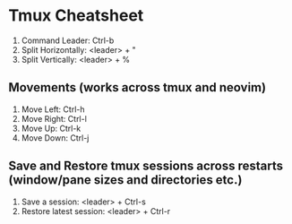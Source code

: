 # Tmux Cheatsheet

1. Command Leader: Ctrl-b
2. Split Horizontally: \<leader\> + "
3. Split Vertically: \<leader\> + %

## Movements (works across tmux and neovim)

1. Move Left: Ctrl-h
2. Move Right: Ctrl-l
3. Move Up: Ctrl-k
4. Move Down: Ctrl-j


## Save and Restore tmux sessions across restarts (window/pane sizes and directories etc.)

1. Save a session: \<leader\> + Ctrl-s
2. Restore latest session: \<leader\> + Ctrl-r
